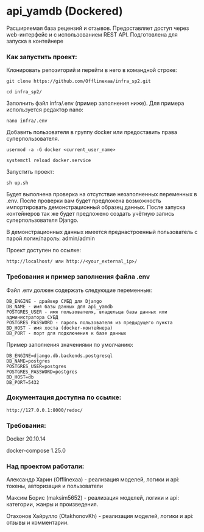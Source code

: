 # api_yamdb (Dockered)

Расширяемая база рецензий и отзывов. Предоставляет доступ через web-интерфейс и c использованием REST API. Подготовлена для запуска в контейнере

### Как запустить проект:

Клонировать репозиторий и перейти в него в командной строке:

```
git clone https://github.com/Offlinexaa/infra_sp2.git
```

```
cd infra_sp2/
```

Заполнить файл infra/.env (пример заполнения ниже). Для примера используется редактор nano:

```
nano infra/.env
```

Добавить пользователя в группу docker или предоставить права суперпользователя.

```
usermod -a -G docker <current_user_name>

systemctl reload docker.service
```

Запустить проект:

```
sh up.sh
```

Будет выполнена проверка на отсутствие незаполненных переменных в .env. После проверки вам будет предложена возможность импортировать демонстрационный образец данных. После запуска контейнеров так же будет предложено создать учётную запись суперпользователя Django.

В демонстрационных данных имеется преднастроенный пользователь с парой логин/пароль: admin/admin

Проект доступен по ссылке:

```
http://localhost/ или http://<your_external_ip>/
```

### Требования и пример заполнения файла .env

Файл .env должен содержать следующие переменные:

```
DB_ENGINE - драйвер СУБД для Django
DB_NAME - имя базы данных для api_yamdb
POSTGRES_USER - имя пользователя, владельца базы данных или администратора СУБД
POSTGRES_PASSWORD - пароль пользователя из предыдущего пункта
BD_HOST - имя хоста (docker-контейнера)
DB_PORT - порт для подключения к базе данных
```

Пример заполнения значениями по умолчанию:

```
DB_ENGINE=django.db.backends.postgresql
DB_NAME=postgres
POSTGRES_USER=postgres
POSTGRES_PASSWORD=postgres
BD_HOST=db
DB_PORT=5432
```

### Документация доступна по ссылке:

```
http://127.0.0.1:8000/redoc/
```

### Требования:

Docker 20.10.14

docker-compose 1.25.0

### Над проектом работали:

Александр Харин (Offlinexaa) - реализация моделей, логики и api: токены, авторизация и пользователи 

Максим Борис (maksim5652) - реализация моделей, логики и api: категории, жанры и произведения.

Отахонов Хайрулло (OtakhonovKh) - реализация моделей, логики и api: отзывы и комментарии.
